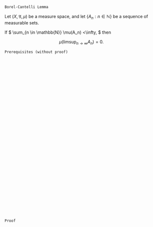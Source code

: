 ```
Borel-Cantelli Lemma
```
Let $(X, \mathfrak{A}, \mu)$ be a measure space,
and let $\{A_n: n \in \mathbb{N}\}$ be a sequence of measurable sets.

If 
$
\sum_{n \in \mathbb{N}} \mu(A_n) <\infty,
$ then

$$
\mu(\limsup_{n \rightarrow \infty} A_n)=0.
$$

```
Prerequisites (without proof)
```

<br>
<br>
<br>
<br>
<br>
<br>
<br>
<br>
<br>
<br>
<br>
<br>
<br>
<br>
<br>
<br>
<br>
<br>
<br>
<br>
<br>
<br>
<br>
<br>
<br>
<br>
<br>
<br>
<br>
<br>


```
Proof
```
